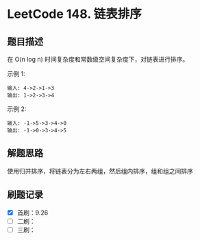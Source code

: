 # LeetCode 148. 链表排序

## 题目描述

在 O(n log n) 时间复杂度和常数级空间复杂度下，对链表进行排序。

示例 1:

```
输入: 4->2->1->3
输出: 1->2->3->4
```
示例 2:

```
输入: -1->5->3->4->0
输出: -1->0->3->4->5
```

## 解题思路

使用归并排序，将链表分为左右两组，然后组内排序，组和组之间排序

## 刷题记录

- [x] 首刷：9.26
- [ ] 二刷：
- [ ] 三刷：
